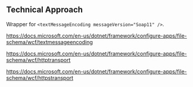 ## Technical Approach ##

Wrapper for `<textMessageEncoding messageVersion="Soap11" />`.


https://docs.microsoft.com/en-us/dotnet/framework/configure-apps/file-schema/wcf/textmessageencoding

https://docs.microsoft.com/en-us/dotnet/framework/configure-apps/file-schema/wcf/httptransport

https://docs.microsoft.com/en-us/dotnet/framework/configure-apps/file-schema/wcf/httpstransport

